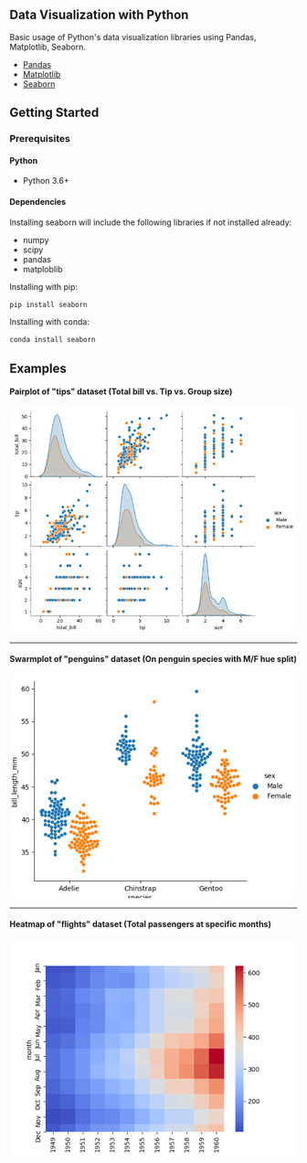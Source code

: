 <!-- DATA VISUALIZATION WITH PYTHON -->
## Data Visualization with Python

Basic usage of Python's data visualization libraries using Pandas, Matplotlib, Seaborn.

* [Pandas](https://pandas.pydata.org/)
* [Matplotlib](https://matplotlib.org/)
* [Seaborn](https://seaborn.pydata.org/)

<!-- GETTING STARTED -->
## Getting Started

### Prerequisites

#### Python

* Python 3.6+

#### Dependencies

Installing seaborn will include the following libraries if not installed already:

* numpy
* scipy
* pandas
* matploblib

Installing with pip:
  ```sh
  pip install seaborn
  ```

Installing with conda:
  ```sh
  conda install seaborn
  ```

<!-- EXAMPLES -->
## Examples

#### Pairplot of "tips" dataset (Total bill vs. Tip vs. Group size)
![alt text](https://github.com/j584lee98/dataviz/blob/main/seaborn/distribution/images/pairplot_hue.png)

---

#### Swarmplot of "penguins" dataset (On penguin species with M/F hue split)
![alt text](https://github.com/j584lee98/dataviz/blob/main/seaborn/categorical/images/swarmplot_hue_split.png)

---

#### Heatmap of "flights" dataset (Total passengers at specific months)
![alt text](https://github.com/j584lee98/dataviz/blob/main/seaborn/matrix/images/heatmap_coolwarm.png)
